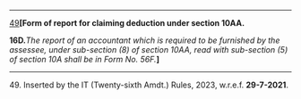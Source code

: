 ****

[49](javascript:ShowFootnote\('fn349'\);)**[Form of report for claiming deduction under section 10AA.**

**16D.**_The report of an accountant which is required to be furnished by the assessee, under sub-section (8) of section 10AA, read with sub-section (5) of section 10A shall be in Form No. 56F._**]**

* * *

49\. Inserted by the IT (Twenty-sixth Amdt.) Rules, 2023, w.r.e.f. **29-7-2021**.